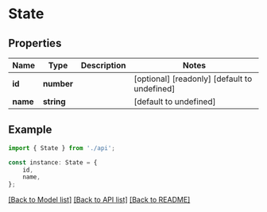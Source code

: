 # State


## Properties

Name | Type | Description | Notes
------------ | ------------- | ------------- | -------------
**id** | **number** |  | [optional] [readonly] [default to undefined]
**name** | **string** |  | [default to undefined]

## Example

```typescript
import { State } from './api';

const instance: State = {
    id,
    name,
};
```

[[Back to Model list]](../README.md#documentation-for-models) [[Back to API list]](../README.md#documentation-for-api-endpoints) [[Back to README]](../README.md)

